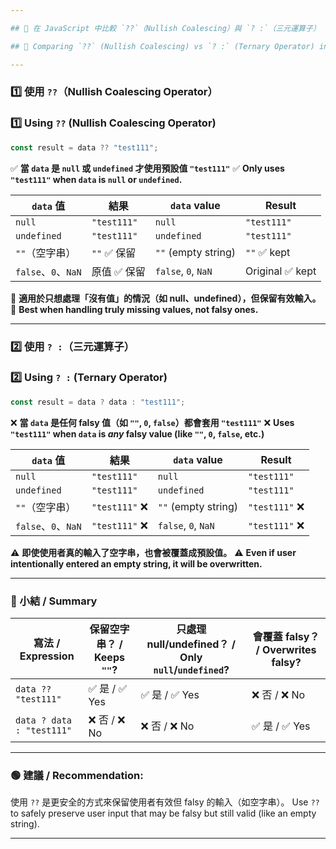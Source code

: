 ```yaml
---

## 📘 在 JavaScript 中比較 `??`（Nullish Coalescing）與 `? :`（三元運算子）

## 📘 Comparing `??` (Nullish Coalescing) vs `? :` (Ternary Operator) in JavaScript

---
```


### 1️⃣ 使用 `??`（Nullish Coalescing Operator）

### 1️⃣ Using `??` (Nullish Coalescing Operator)

```js
const result = data ?? "test111";
```

✅ **當 `data` 是 `null` 或 `undefined` 才使用預設值 `"test111"`**
✅ **Only uses `"test111"` when `data` is `null` or `undefined`.**

| `data` 值          | 結果          | `data` value        | Result          |
| ----------------- | ----------- | ------------------- | --------------- |
| `null`            | `"test111"` | `null`              | `"test111"`     |
| `undefined`       | `"test111"` | `undefined`         | `"test111"`     |
| `""`（空字串）         | `""` ✅ 保留   | `""` (empty string) | `""` ✅ kept     |
| `false`、`0`、`NaN` | 原值 ✅ 保留     | `false`, `0`, `NaN` | Original ✅ kept |

📌 **適用於只想處理「沒有值」的情況（如 null、undefined），但保留有效輸入。**
📌 **Best when handling truly missing values, not falsy ones.**

---

### 2️⃣ 使用 `? :`（三元運算子）

### 2️⃣ Using `? :` (Ternary Operator)

```js
const result = data ? data : "test111";
```

❌ **當 `data` 是任何 falsy 值（如 `""`, `0`, `false`）都會套用 `"test111"`**
❌ **Uses `"test111"` when `data` is *any* falsy value (like `""`, `0`, `false`, etc.)**

| `data` 值          | 結果            | `data` value        | Result        |
| ----------------- | ------------- | ------------------- | ------------- |
| `null`            | `"test111"`   | `null`              | `"test111"`   |
| `undefined`       | `"test111"`   | `undefined`         | `"test111"`   |
| `""`（空字串）         | `"test111"` ❌ | `""` (empty string) | `"test111"` ❌ |
| `false`、`0`、`NaN` | `"test111"` ❌ | `false`, `0`, `NaN` | `"test111"` ❌ |

⚠️ **即使使用者真的輸入了空字串，也會被覆蓋成預設值。**
⚠️ **Even if user intentionally entered an empty string, it will be overwritten.**

---

### 🔁 小結 / Summary

| 寫法 / Expression           | 保留空字串？ / Keeps `""`? | 只處理 null/undefined？ / Only `null`/`undefined`? | 會覆蓋 falsy？ / Overwrites falsy? |
| ------------------------- | -------------------- | ---------------------------------------------- | ------------------------------ |
| `data ?? "test111"`       | ✅ 是 / ✅ Yes          | ✅ 是 / ✅ Yes                                    | ❌ 否 / ❌ No                     |
| `data ? data : "test111"` | ❌ 否 / ❌ No           | ❌ 否 / ❌ No                                     | ✅ 是 / ✅ Yes                    |

---

### 🟢 建議 / Recommendation:

使用 `??` 是更安全的方式來保留使用者有效但 falsy 的輸入（如空字串）。
Use `??` to safely preserve user input that may be falsy but still valid (like an empty string).

---




